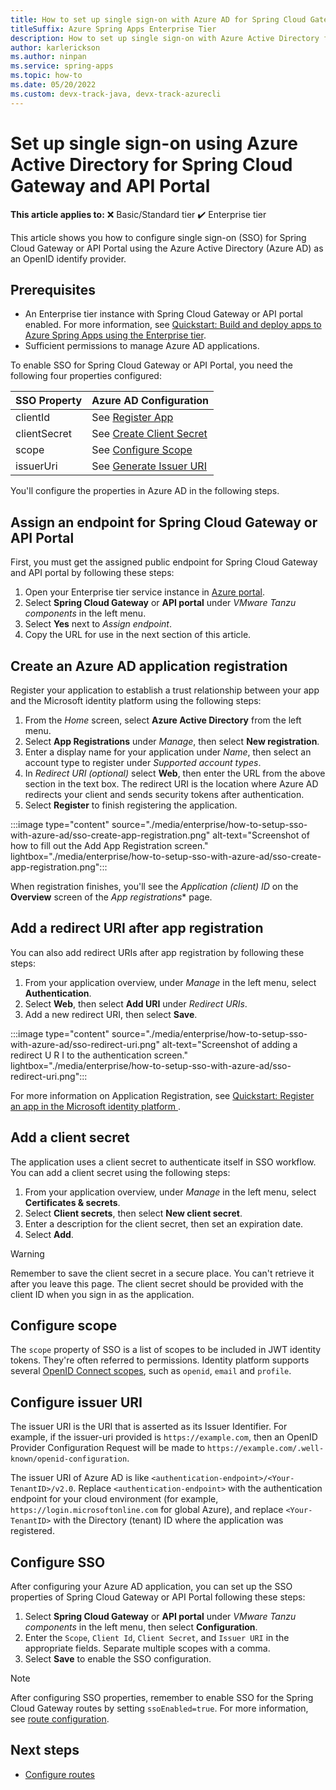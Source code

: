 ```yaml
---
title: How to set up single sign-on with Azure AD for Spring Cloud Gateway and API Portal for Tanzu
titleSuffix: Azure Spring Apps Enterprise Tier
description: How to set up single sign-on with Azure Active Directory for Spring Cloud Gateway and API Portal for Tanzu with Azure Spring Apps Enterprise Tier.
author: karlerickson
ms.author: ninpan
ms.service: spring-apps
ms.topic: how-to
ms.date: 05/20/2022
ms.custom: devx-track-java, devx-track-azurecli
---
```


# Set up single sign-on using Azure Active Directory for Spring Cloud Gateway and API Portal

**This article applies to:** ❌ Basic/Standard tier ✔️ Enterprise tier

This article shows you how to configure single sign-on (SSO) for Spring Cloud Gateway or API Portal using the Azure Active Directory (Azure AD) as an OpenID identify provider.

## Prerequisites

- An Enterprise tier instance with Spring Cloud Gateway or API portal enabled. For more information, see [Quickstart: Build and deploy apps to Azure Spring Apps using the Enterprise tier](quickstart-deploy-apps-enterprise.md).
- Sufficient permissions to manage Azure AD applications.

To enable SSO for Spring Cloud Gateway or API Portal, you need the following four properties configured:

| SSO Property | Azure AD Configuration |
| - | - |
| clientId | See [Register App](#create-an-azure-ad-application-registration) |
| clientSecret | See [Create Client Secret](#add-a-client-secret) |
| scope | See [Configure Scope](#configure-scope) |
| issuerUri | See [Generate Issuer URI](#configure-issuer-uri) |

You'll configure the properties in Azure AD in the following steps.

## Assign an endpoint for Spring Cloud Gateway or API Portal

First, you must get the assigned public endpoint for Spring Cloud Gateway and API portal by following these steps:

1. Open your Enterprise tier service instance in [Azure portal](https://portal.azure.com).
1. Select **Spring Cloud Gateway** or **API portal** under *VMware Tanzu components* in the left menu. 
1. Select **Yes** next to *Assign endpoint*.
1. Copy the URL for use in the next section of this article.

## Create an Azure AD application registration

Register your application to establish a trust relationship between your app and the Microsoft identity platform using the following steps:

1. From the *Home* screen, select **Azure Active Directory** from the left menu.
1. Select **App Registrations** under *Manage*, then select **New registration**.
1. Enter a display name for your application under *Name*, then select an account type to register under *Supported account types*.
1. In *Redirect URI (optional)* select **Web**, then enter the URL from the above section in the text box. The redirect URI is the location where Azure AD redirects your client and sends security tokens after authentication.
1. Select **Register** to finish registering the application.

:::image type="content" source="./media/enterprise/how-to-setup-sso-with-azure-ad/sso-create-app-registration.png" alt-text="Screenshot of how to fill out the Add App Registration screen." lightbox="./media/enterprise/how-to-setup-sso-with-azure-ad/sso-create-app-registration.png":::

When registration finishes, you'll see the *Application (client) ID* on the **Overview** screen of the *App registrations** page.

## Add a redirect URI after app registration

You can also add redirect URIs after app registration by following these steps:

1. From your application overview, under *Manage* in the left menu, select **Authentication**.
1. Select **Web**, then select **Add URI** under *Redirect URIs*.
1. Add a new redirect URI, then select **Save**.

:::image type="content" source="./media/enterprise/how-to-setup-sso-with-azure-ad/sso-redirect-uri.png" alt-text="Screenshot of adding a redirect U R I to the authentication screen." lightbox="./media/enterprise/how-to-setup-sso-with-azure-ad/sso-redirect-uri.png":::

For more information on Application Registration, see [Quickstart: Register an app in the Microsoft identity platform ](../active-directory/develop/quickstart-register-app.md#quickstart-register-an-application-with-the-microsoft-identity-platform).

## Add a client secret

The application uses a client secret to authenticate itself in SSO workflow. You can add a client secret using the following steps:

1. From your application overview, under *Manage* in the left menu, select **Certificates & secrets**.
1. Select **Client secrets**, then select **New client secret**.
1. Enter a description for the client secret, then set an expiration date.
1. Select **Add**.

> [!WARNING]
> Remember to save the client secret in a secure place. You can't retrieve it after you leave this page. The client secret should be provided with the client ID when you sign in as the application.

## Configure scope

The `scope` property of SSO is a list of scopes to be included in JWT identity tokens. They're often referred to permissions. Identity platform supports several [OpenID Connect scopes](../active-directory/develop/v2-permissions-and-consent.md#openid-connect-scopes), such as `openid`, `email` and `profile`.

## Configure issuer URI

The issuer URI is the URI that is asserted as its Issuer Identifier. For example, if the issuer-uri provided is `https://example.com`, then an OpenID Provider Configuration Request will be made to `https://example.com/.well-known/openid-configuration`.

The issuer URI of Azure AD is like `<authentication-endpoint>/<Your-TenantID>/v2.0`. Replace `<authentication-endpoint>` with the authentication endpoint for your cloud environment (for example, `https://login.microsoftonline.com` for global Azure), and replace `<Your-TenantID>` with the Directory (tenant) ID where the application was registered.

## Configure SSO

After configuring your Azure AD application, you can set up the SSO properties of Spring Cloud Gateway or API Portal following these steps:

1. Select **Spring Cloud Gateway** or **API portal** under *VMware Tanzu components* in the left menu, then select **Configuration**.
1. Enter the `Scope`, `Client Id`, `Client Secret`, and `Issuer URI` in the appropriate fields. Separate multiple scopes with a comma.
1. Select **Save** to enable the SSO configuration.

> [!NOTE]
> After configuring SSO properties, remember to enable SSO for the Spring Cloud Gateway routes by setting `ssoEnabled=true`. For more information, see [route configuration](./how-to-use-enterprise-spring-cloud-gateway.md#configure-routes).

## Next steps
- [Configure routes](./how-to-use-enterprise-spring-cloud-gateway.md#configure-routes)